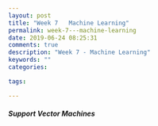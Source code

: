 ```yaml
---
layout: post
title: "Week 7   Machine Learning"
permalink: week-7---machine-learning
date: 2019-06-24 08:25:31
comments: true
description: "Week 7 - Machine Learning"
keywords: ""
categories:

tags:

---
```


##### Support Vector Machines
